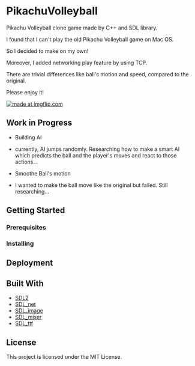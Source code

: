 # PikachuVolleyball
Pikachu Volleyball clone game made by C++ and SDL library.

I found that I can't play the old Pikachu Volleyball game on Mac OS.

So I decided to make on my own!

Moreover, I added networking play feature by using TCP.

There are trivial differences like ball's motion and speed, compared to the original.

Please enjoy it!


<a href="https://imgflip.com/gif/2vj1ap"><img src="https://i.imgflip.com/2vj1ap.gif" title="made at imgflip.com"/></a>


## Work in Progress

* Building AI
- currently, AI jumps randomly. Researching how to make a smart AI which predicts the ball and the player's moves and react to those actions...

* Smoothe Ball's motion
- I wanted to make the ball move like the original but failed. Still researching...



## Getting Started

### Prerequisites


### Installing


## Deployment


## Built With

* [SDL2](https://www.libsdl.org/index.php)
* [SDL_net](https://www.libsdl.org/projects/SDL_net/)
* [SDL_image](https://www.libsdl.org/projects/SDL_image/)
* [SDL_mixer](https://www.libsdl.org/projects/SDL_mixer/)
* [SDL_ttf](https://www.libsdl.org/projects/SDL_ttf/)


## License

This project is licensed under the MIT License.
